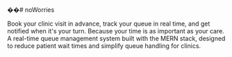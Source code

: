 ��#   n o W o r r i e s 

Book your clinic visit in advance, track your queue in real time, and get notified when it's your turn. Because your time is as important as your care. A real-time queue management system built with the MERN stack, designed to reduce patient wait times and simplify queue handling for clinics.
 
 
